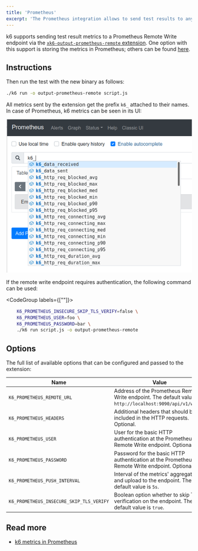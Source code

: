 ```yaml
---
title: 'Prometheus'
excerpt: 'The Prometheus integration allows to send test results to any Prometheus Remote Write endpoint.'
---
```


k6 supports sending test result metrics to a Prometheus Remote Write endpoint via the [`xk6-output-prometheus-remote` extension](https://github.com/grafana/xk6-output-prometheus-remote).  One option with this support is storing the metrics in Prometheus; others can be found [here](https://prometheus.io/docs/operating/integrations/).

## Instructions

<InstallationInstructions extensionUrl="github.com/grafana/xk6-output-prometheus-remote"/>


Then run the test with the new binary as follows:


```bash
./k6 run -o output-prometheus-remote script.js
```

All metrics sent by the extension get the prefix `k6_` attached to their names. In case of Prometheus, k6 metrics can be seen in its UI:

![k6 metrics as seen in the Prometheus UI](images/Prometheus/prom.png)

If the remote write endpoint requires authentication, the following command can be used:

<CodeGroup labels={[""]}>

```bash
    K6_PROMETHEUS_INSECURE_SKIP_TLS_VERIFY=false \
    K6_PROMETHEUS_USER=foo \
    K6_PROMETHEUS_PASSWORD=bar \
    ./k6 run script.js -o output-prometheus-remote
```

</CodeGroup>

## Options

The full list of available options that can be configured and passed to the extension:

| Name                                     | Value                                                                                                       |
| ---------------------------------------- | ----------------------------------------------------------------------------------------------------------- |
| `K6_PROMETHEUS_REMOTE_URL`               | Address of the Prometheus Remote Write endpoint. The default value is `http://localhost:9090/api/v1/write`. |
| `K6_PROMETHEUS_HEADERS`                  | Additional headers that should be included in the HTTP requests. Optional. |
| `K6_PROMETHEUS_USER`                     | User for the basic HTTP authentication at the Prometheus Remote Write endpoint. Optional. |
| `K6_PROMETHEUS_PASSWORD`                 | Password for the basic HTTP authentication at the Prometheus Remote Write endpoint. Optional. |
| `K6_PROMETHEUS_PUSH_INTERVAL`            | Interval of the metrics' aggregation and upload to the endpoint. The default value is `5s`. |
| `K6_PROMETHEUS_INSECURE_SKIP_TLS_VERIFY` | Boolean option whether to skip TLS verification on the endpoint. The default value is `true`. |

## Read more

- [k6 metrics in Prometheus](https://k6.io/blog/k6-loves-prometheus/#the-mechanics-behind-metrics-crunching)
